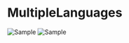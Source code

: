 # MultipleLanguages
![Sample](https://i.imgur.com/EoAGVGsl.png)
![Sample](https://i.imgur.com/aR64dxgl.png)
